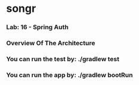 # songr

### Lab: 16 - Spring Auth

### Overview Of The Architecture


### You can run the test by: ./gradlew test 

### You can run the app by: ./gradlew bootRun
